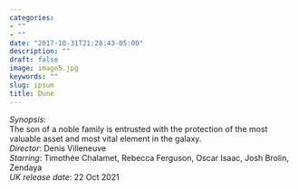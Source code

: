 ```yaml
---
categories:
- ""
- ""
date: "2017-10-31T21:28:43-05:00"
description: ""
draft: false
image: image5.jpg
keywords: ""
slug: ipsum
title: Dune
---
```


*Synopsis*:  
The son of a noble family is entrusted with the protection of the most valuable asset and most vital element in the galaxy.  
*Director*: Denis Villeneuve  
*Starring*: Timothée Chalamet, Rebecca Ferguson, Oscar Isaac, Josh Brolin, Zendaya  
*UK release date*: 22 Oct 2021